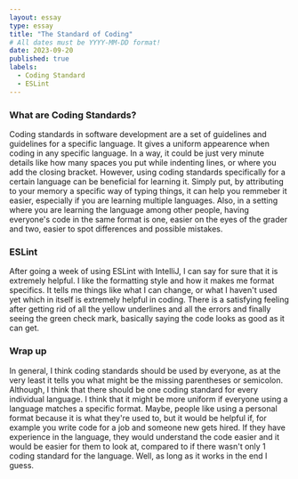 ```yaml
---
layout: essay
type: essay
title: "The Standard of Coding"
# All dates must be YYYY-MM-DD format!
date: 2023-09-20
published: true
labels:
  - Coding Standard
  - ESLint
---
```

<h3>What are Coding Standards?</h3>
Coding standards in software development are a set of guidelines and guidelines for a specific language. It gives a uniform appearence when coding in any specific language. In a way, it could be just very minute details like how many spaces you put while indenting lines, or where you add the closing bracket. However, using coding standards specifically for a certain language can be beneficial for learning it. Simply put, by attributing to your memory a specific way of typing things, it can help you remmeber it easier, especially if you are learning multiple languages. Also, in a setting where you are learning the language among other people, having everyone's code in the same format is one, easier on the eyes of the grader and two, easier to spot differences and possible mistakes.
<h3>ESLint</h3>
After going a week of using ESLint with IntelliJ, I can say for sure that it is extremely helpful. I like the formatting style and how it makes me format specifics. It tells me things like what I can change, or what I haven't used yet which in itself is extremely helpful in coding. There is a satisfying feeling after getting rid of all the yellow underlines and all the errors and finally seeing the green check mark, basically saying the code looks as good as it can get.
<h3>Wrap up</h3>
In general, I think coding standards should be used by everyone, as at the very least it tells you what might be the missing parentheses or semicolon. Although, I think that there should be one coding standard for every individual language. I think that it might be more uniform if everyone using a language matches a specific format. Maybe, people like using a personal format because it is what they're used to, but it would be helpful if, for example you write code for a job and someone new gets hired. If they have experience in the language, they would understand the code easier and it would be easier for them to look at, compared to if there wasn't only 1 coding standard for the language. Well, as long as it works in the end I guess.
